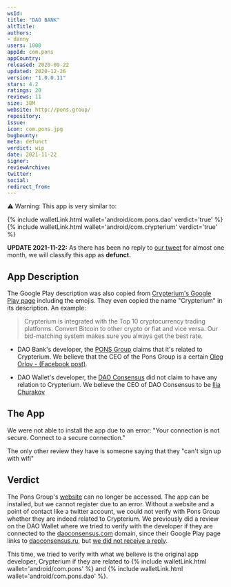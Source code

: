```yaml
---
wsId: 
title: "DAO BANK"
altTitle: 
authors:
- danny
users: 1000
appId: com.pons
appCountry: 
released: 2020-09-22
updated: 2020-12-26
version: "1.0.0.11"
stars: 4.2
ratings: 20
reviews: 11
size: 38M
website: http://pons.group/
repository: 
issue: 
icon: com.pons.jpg
bugbounty: 
meta: defunct
verdict: wip
date: 2021-11-22
signer: 
reviewArchive:
twitter: 
social:
redirect_from:
---
```


<div class="alertBox"><div>
<p>⚠️ Warning: This app is very similar to:</p>

<p>{% include walletLink.html wallet='android/com.pons.dao' verdict='true' %}<br>
{% include walletLink.html wallet='android/com.crypterium' verdict='true' %}</p>
</div></div>


**UPDATE 2021-11-22:** As there has been no reply to [our tweet](https://twitter.com/BitcoinWalletz/status/1453291043055710208) for almost one month, we will classify this app as **defunct.**


## App Description

The Google Play description was also copied from [Crypterium's Google Play page](https://play.google.com/store/apps/details?id=com.crypterium) including the emojis. They even copied the name "Crypterium" in its description. An example:

> Crypterium is integrated with the Top 10 cryptocurrency trading platforms. Convert Bitcoin to other crypto or fiat and vice versa. Our bid-matching system makes sure you always get the best rate.

- DAO Bank's developer, the [PONS Group](https://play.google.com/store/apps/developer?id=PONS+GROUP) claims that it's related to Crypterium. We believe that the CEO of the Pons Group is a certain [Oleg Orlov - (Facebook post)](https://m.facebook.com/DAO.Consensus/photos/a.161082725558712/198817421785242/?type=3&_rdr).

- DAO Wallet's developer, the [DAO Consensus](https://play.google.com/store/apps/developer?id=DAO+Consensus) did not claim to have any relation to Crypterium. We believe the CEO of DAO Consensus to be [Ilia Churakov](https://december.daoconsensus.com/team/ilia-churakov)

## The App

We were not able to install the app due to an error: "Your connection is not secure. Connect to a secure connection."

The only other review they have is someone saying that they "can't sign up with wifi"

## Verdict

The Pons Group's [website](https://pons.group) can no longer be accessed. The app can be installed, but we cannot register due to an error. Without a website and a point of contact like a twitter account, we could not verify with Pons Group whether they are indeed related to Crypterium. We previously did a review on the DAO Wallet where we tried to verify with the developer if they are connected to the [daoconsensus.com](https://daoconsensus.com) domain, since their Google Play page links to [daoconsensus.ru](https://daoconsensus.ru), but [we did not receive a reply](https://twitter.com/BitcoinWalletz/status/1453291043055710208). 

This time, we tried to verify with what we believe is the original app developer, Crypterium if they are related to {% include walletLink.html wallet='android/com.pons' %} and {% include walletLink.html wallet='android/com.pons.dao' %}. 
